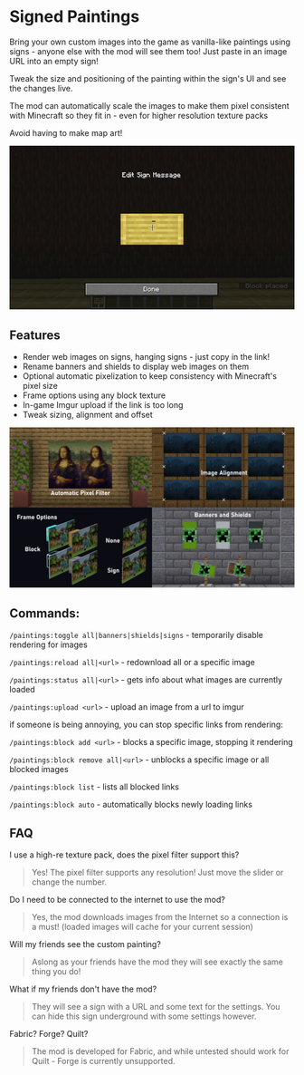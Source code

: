 # Signed Paintings

Bring your own custom images into the game as vanilla-like paintings using signs - anyone else with the mod will see them too! Just paste in an image URL into an empty sign!

Tweak the size and positioning of the painting within the sign's UI and see the changes live.

The mod can automatically scale the images to make them pixel consistent with Minecraft so they fit in - even for higher resolution texture packs

Avoid having to make map art!

![Gif showing the positioning and sizing of an image](images/gif.gif)

## Features

- Render web images on signs, hanging signs - just copy in the link!
- Rename banners and shields to display web images on them
- Optional automatic pixelization to keep consistency with Minecraft's pixel size
- Frame options using any block texture
- In-game Imgur upload if the link is too long
- Tweak sizing, alignment and offset

![Showcase showing the main features of the mod](images/combined.png)

## Commands:

`/paintings:toggle all|banners|shields|signs` - temporarily disable rendering for images

`/paintings:reload all|<url>` - redownload all or a specific image

`/paintings:status all|<url>` - gets info about what images are currently loaded

`/paintings:upload <url>` - upload an image from a url to imgur

if someone is being annoying, you can stop specific links from rendering:

`/paintings:block add <url>` - blocks a specific image, stopping it rendering

`/paintings:block remove all|<url>` - unblocks a specific image or all blocked images

`/paintings:block list` - lists all blocked links

`/paintings:block auto` - automatically blocks newly loading links

## FAQ

I use a high-re texture pack, does the pixel filter support this?

> Yes! The pixel filter supports any resolution! Just move the slider or change the number.

Do I need to be connected to the internet to use the mod?

> Yes, the mod downloads images from the Internet so a connection is a must! (loaded images will cache for your current session)

Will my friends see the custom painting?

> Aslong as your friends have the mod they will see exactly the same thing you do!

What if my friends don't have the mod?

> They will see a sign with a URL and some text for the settings. You can hide this sign underground with some settings however.

Fabric? Forge? Quilt?

> The mod is developed for Fabric, and while untested should work for Quilt - Forge is currently unsupported.